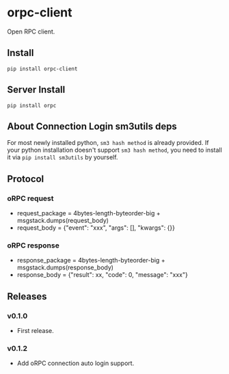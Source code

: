# orpc-client

Open RPC client.

## Install

```
pip install orpc-client
```

## Server Install

```
pip install orpc
```

## About Connection Login sm3utils deps

For most newly installed python, `sm3 hash method` is already provided. If your python installation doesn't support `sm3 hash method`, you need to install it via `pip install sm3utils` by yourself.

## Protocol

### oRPC request

- request_package = 4bytes-length-byteorder-big + msgstack.dumps(request_body)
- request_body = {"event": "xxx", "args": [], "kwargs": {}}

### oRPC response

- response_package = 4bytes-length-byteorder-big + msgstack.dumps(response_body)
- response_body = {"result": xx, "code": 0, "message": "xxx"}

## Releases

### v0.1.0

- First release.

### v0.1.2

- Add oRPC connection auto login support.
